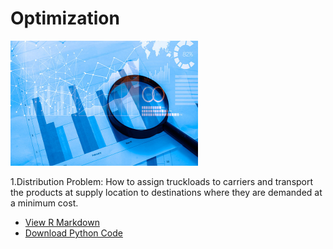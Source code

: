 
# Optimization

<img src="/optimization/github2.jpg" width="300" height="200" class="img-responsive" alt=""> 

1.Distribution Problem: 
How to assign truckloads to carriers and transport the products at supply location to destinations where they are demanded at a minimum cost.
  - [View R Markdown](Jiang-WestVaco_Presentation.html)
  - [Download Python Code](Jiang-WestVaco_Presentation.ipynb)



